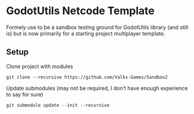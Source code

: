 # GodotUtils Netcode Template
Formely use to be a sandbox testing ground for GodotUtils library (and still is) but is now primarily for a starting project multiplayer template.

## Setup
Clone project with modules
```
git clone --recursive https://github.com/Valks-Games/Sandbox2
```

Update submodules (may not be required, I don't have enough experience to say for sure)
```
git submodule update --init --recursive
```
